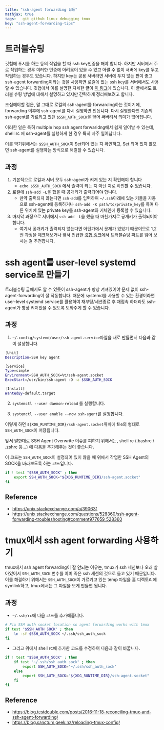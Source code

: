 ```yaml
---
title: "ssh-agent forwarding 팁들"
mathjax: true
tags:	git github linux debugging tmux
key: "ssh-agent-forwarding-tips"
---
```


# 트러블슈팅

깃헙에 푸시를 하는 등의 작업을 할 때 ssh key인증을 해야 합니다. 하지만 서버에서 주로 작업하는 경우 이러한 인증에 어려움이 있을 수 있고 어쩔 수 없이 서버에 key를 두고 작업하는 경우도 있습니다. 하지만 key는 공용 서버라면 서버에 두지 않는 편이 좋고 ssh-agent forwarding이라는 것을 사용하면 로컬에 있는 ssh key를 서버에서도 사용할 수 있습니다. 깃헙에서 이를 설명한 자세한 글이 [이 링크](https://docs.github.com/en/developers/overview/using-ssh-agent-forwarding)에 있습니다. 이 글에서도 트러블 슈팅 방법에 대해서 설명하고 있지만 간략하게 정리해보려고 합니다.

조심해야할 점은, 말 그대로 로컬의 ssh-agent를 forwarding하는 것이기에, forwarding 이후에 ssh-agent를 다시 실행하면 안됩니다. 다시 실행한다면 기존의 ssh-agent를 가르키고 있던 `$SSH_AUTH_SOCK`을 덮어 써버려서 의미가 없어집니다.

이러한 일은 특히 multiple hop ssh agent forwaridng에서 쉽게 일어날 수 있는데, shell rc 에 ssh-agent를 실행하게 한 경우 특히 자주 일어납니다.

이를 막기위해서는 `$SSH_AUTH_SOCK`이 Set되어 있는 지 확인하고, Set 되어 있지 않으면 ssh-agent를 실행하는 방식으로 해결할 수 있습니다.

## 과정

1. 기본적으로 로컬과 서버 모두 ssh-agent가 켜져 있는 지 확인해야 합니다
   - `echo $SSH_AUTH_SOCK` 에서 출력이 되는 지 아닌 지로 확인할 수 있습니다.
2. 로컬에 `ssh-add -L`을 했을 때 공개키가 출력되어야 합니다.
   - 만약 출력되지 않는다면 `ssh-add`를 입력하여 `~/.ssh`아래에 있는 키들을 자동으로 ssh-agent에 등록하거나 `ssh-add -K path/to/private_key`를 하여 다른 위치에 있는 private key를 ssh-agent와 키체인에 등록할 수 있습니다.
3. 마지막 과정으로 서버에서 `ssh-add -L`을 했을 때 마찬가지로 공개키가 출력되어야 합니다.
   - 여기서 공개키가 출력되지 않는다면 어딘가에서 문제가 있었기 때문이므로 1,2번 과정을 체크해보거나 앞서 언급한 [깃헙 링크](https://docs.github.com/en/developers/overview/using-ssh-agent-forwarding)에서 트러블슈팅 파트를 읽어 보시는 걸 추천합니다.

# ssh agent를 user-level systemd service로 만들기

트러블슈팅 글에서도 알 수 있듯이 ssh-agent가 항상 켜져있어야 문제 없이 ssh-agent-forwarding이 잘 작동합니다. 때문에 systemd를 사용할 수 있는 환경이라면 user-level systemd service를 활용하여 재부팅/세션종료 후 재접속 하더라도 ssh-agent가 항상 켜져있을 수 있도록 도와주게 할 수 있습니다. 

## 과정

1. `~/.config/systemd/user/ssh-agent.service`파일을 새로 만들면서 다음과 같이 설정합니다.

```sh
[Unit]
Description=SSH key agent

[Service]
Type=simple
Environment=SSH_AUTH_SOCK=%t/ssh-agent.socket
ExecStart=/usr/bin/ssh-agent -D -a $SSH_AUTH_SOCK

[Install]
WantedBy=default.target
```

2. `systemctl --user daemon-reload` 를 실행합니다.

3. `systemctl --user enable --now ssh-agent`를 실행합니다.

이렇게 하면 `${XDG_RUNTIME_DIR}/ssh-agent.socket`위치에 file의 형태로 `SSH_AUTH_SOCK`이 저장됩니다.

앞서 말한대로 SSH Agent Overwrite 이슈를 피하기 위해서는, shell rc (.bashrc / .zshrc 등...) 에 다음을 추가해주는 것이 좋습니다.

이 코드는 `SSH_AUTH_SOCK`이 설정되어 있지 않을 때 위에서 작업한 SSH Agent의 SOCK을 바라보도록 하는 코드입니다.

```sh
if ! test "$SSH_AUTH_SOCK" ; then
    export SSH_AUTH_SOCK="${XDG_RUNTIME_DIR}/ssh-agent.socket"
fi
```

## Reference

- https://unix.stackexchange.com/a/390631
- https://unix.stackexchange.com/questions/528360/ssh-agent-forwarding-troubleshooting#comment977659_528360

# tmux에서 ssh agent forwarding 사용하기

tmux에서 ssh agent forwarding이 잘 안되는 이유는, tmux가 ssh 세션보다 오래 살아있어서 `SSH_AUTH_SOCK` 변수를 이미 죽은 ssh 세션의 것으로 들고 있기 때문입니다. 이를 해결하기 위해서는 `SSH_AUTH_SOCK`이 가르키고 있는 temp 파일을 홈 디렉토리에 symlink하고, tmux에서는 그 파일을 보게 만들면 됩니다.

## 과정

- `~/.ssh/rc`에 다음 코드를 추가해줍니다.

```sh
# Fix SSH auth socket location so agent forwarding works with tmux
if test "$SSH_AUTH_SOCK" ; then
    ln -sf $SSH_AUTH_SOCK ~/.ssh/ssh_auth_sock
fi
```

- 그리고 위에서 shell rc에 추가한 코드를 수정하여 다음과 같이 바꿉니다.

```sh
if ! test "$SSH_AUTH_SOCK" ; then
    if test "~/.ssh/ssh_auth_sock" ; then
        export SSH_AUTH_SOCK='~/.ssh/ssh_auth_sock'
    else
        export SSH_AUTH_SOCK="${XDG_RUNTIME_DIR}/ssh-agent.socket"
    fi
fi
```

## Reference

- https://blog.testdouble.com/posts/2016-11-18-reconciling-tmux-and-ssh-agent-forwarding/
- https://blog.sanctum.geek.nz/reloading-tmux-config/
